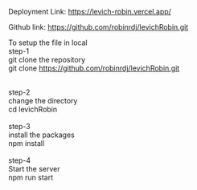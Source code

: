 Deployment Link:
https://levich-robin.vercel.app/

Github link:
https://github.com/robinrdj/levichRobin.git

To setup the file in local
<br />
step-1
<br />
git clone the repository
<br />
git clone https://github.com/robinrdj/levichRobin.git
<br />

<br />
step-2
<br />
change the directory
<br />
cd levichRobin
<br />

<br />
step-3
<br />
install the packages
<br />
npm install
<br />

<br />
step-4
<br />
Start the server
<br />
npm run start
<br />
